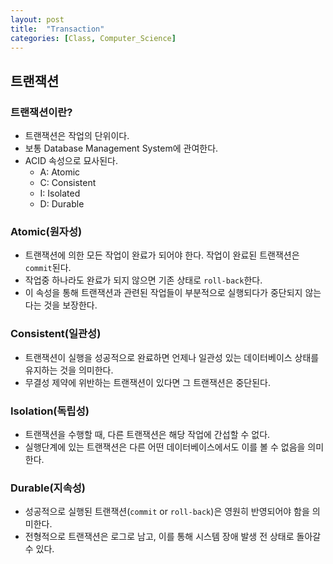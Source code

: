 ```yaml
---
layout: post
title:  "Transaction"
categories: [Class, Computer_Science]
---
```


## 트랜잭션
### 트랜잭션이란?
- 트랜잭션은 작업의 단위이다.
- 보통 Database Management System에 관여한다.
- ACID 속성으로 묘사된다.
  - A: Atomic
  - C: Consistent
  - I: Isolated
  - D: Durable

### Atomic(원자성)
- 트랜잭션에 의한 모든 작업이 완료가 되어야 한다. 작업이 완료된 트랜잭션은 `commit`된다.
- 작업중 하나라도 완료가 되지 않으면 기존 상태로 `roll-back`한다.
- 이 속성을 통해 트랜잭션과 관련된 작업들이 부분적으로 실행되다가 중단되지 않는다는 것을 보장한다.

### Consistent(일관성)
- 트랜잭션이 실행을 성공적으로 완료하면 언제나 일관성 있는 데이터베이스 상태를 유지하는 것을 의미한다.
- 무결성 제약에 위반하는 트랜잭션이 있다면 그 트랜잭션은 중단된다.

### Isolation(독립성)
- 트랜잭션을 수행할 때, 다른 트랜잭션은 해당 작업에 간섭할 수 없다.
- 실행단계에 있는 트랜잭션은 다른 어떤 데이터베이스에서도 이를 볼 수 없음을 의미한다.

### Durable(지속성)
- 성공적으로 실행된 트랜잭션(`commit` or `roll-back`)은 영원히 반영되어야 함을 의미한다.
- 전형적으로 트랜잭션은 로그로 남고, 이를 통해 시스템 장애 발생 전 상태로 돌아갈 수 있다.